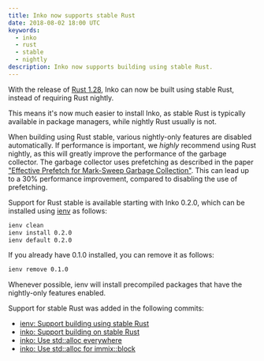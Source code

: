 ```yaml
---
title: Inko now supports stable Rust
date: 2018-08-02 18:00 UTC
keywords:
  - inko
  - rust
  - stable
  - nightly
description: Inko now supports building using stable Rust.
---
```

<!-- vale off -->

With the release of [Rust 1.28][rust-1.28], Inko can now be built using stable
Rust, instead of requiring Rust nightly.

<!-- READ MORE -->

This means it's now much easier to install Inko, as stable Rust is typically
available in package managers, while nightly Rust usually is not.

When building using Rust stable, various nightly-only features are disabled
automatically. If performance is important, we _highly_ recommend using Rust
nightly, as this will greatly improve the performance of the garbage collector.
The garbage collector uses prefetching as described in the paper ["Effective
Prefetch for Mark-Sweep Garbage Collection"][prefetch]. This can lead up to a
30% performance improvement, compared to disabling the use of prefetching.

Support for Rust stable is available starting with Inko 0.2.0, which can be
installed using [ienv][ienv] as follows:

```bash
ienv clean
ienv install 0.2.0
ienv default 0.2.0
```

If you already have 0.1.0 installed, you can remove it as follows:

```bash
ienv remove 0.1.0
```

Whenever possible, ienv will install precompiled packages that have the
nightly-only features enabled.

Support for stable Rust was added in the following commits:

* [ienv: Support building using stable Rust](https://gitlab.com/inko-lang/ienv/commit/b91e896cc9761beba6eb591a509fcc265fa27912)
* [inko: Support building on stable Rust ](https://gitlab.com/inko-lang/inko/commit/8cf6067428a4865b98c7dfb64eb46117c2f74263)
* [inko: Use std::alloc everywhere](https://gitlab.com/inko-lang/inko/commit/47e9f0fe3e8ad8f9ea8fe57e3a83f7c59b899500)
* [inko: Use std::alloc for immix::block](https://gitlab.com/inko-lang/inko/commit/443dfba376a6f50e54149a7b94b77b6871c4bb52)

[rust-1.28]: https://blog.rust-lang.org/2018/08/02/Rust-1.28.html
[prefetch]: http://users.cecs.anu.edu.au/~steveb/downloads/pdf/pf-ismm-2007.pdf
[ienv]: https://gitlab.com/inko-lang/ienv
